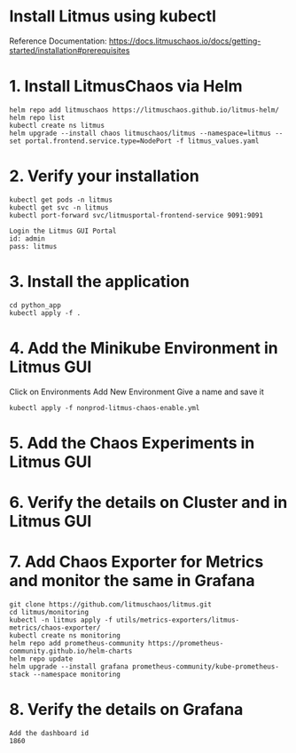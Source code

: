 # Install Litmus using kubectl
Reference Documentation: 
    https://docs.litmuschaos.io/docs/getting-started/installation#prerequisites


# 1. Install LitmusChaos via Helm  

    helm repo add litmuschaos https://litmuschaos.github.io/litmus-helm/
    helm repo list
    kubectl create ns litmus
    helm upgrade --install chaos litmuschaos/litmus --namespace=litmus --set portal.frontend.service.type=NodePort -f litmus_values.yaml


# 2. Verify your installation  

    kubectl get pods -n litmus
    kubectl get svc -n litmus
    kubectl port-forward svc/litmusportal-frontend-service 9091:9091

    Login the Litmus GUI Portal 
    id: admin
    pass: litmus

# 3. Install the application  

    cd python_app
    kubectl apply -f .

# 4. Add the Minikube Environment in Litmus GUI  

Click on Environments
Add New Environment
Give a name and save it

    kubectl apply -f nonprod-litmus-chaos-enable.yml

# 5. Add the Chaos Experiments in Litmus GUI  

# 6. Verify the details on Cluster and in Litmus GUI  

# 7. Add Chaos Exporter for Metrics and monitor the same in Grafana

    git clone https://github.com/litmuschaos/litmus.git
    cd litmus/monitoring
    kubectl -n litmus apply -f utils/metrics-exporters/litmus-metrics/chaos-exporter/
    kubectl create ns monitoring
    helm repo add prometheus-community https://prometheus-community.github.io/helm-charts
    helm repo update
    helm upgrade --install grafana prometheus-community/kube-prometheus-stack --namespace monitoring

# 8. Verify the details on Grafana

    Add the dashboard id
    1860

